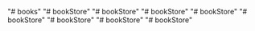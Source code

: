 "# books" 
"# bookStore" 
"# bookStore" 
"# bookStore" 
"# bookStore" 
"# bookStore" 
"# bookStore" 
"# bookStore" 
"# bookStore" 
